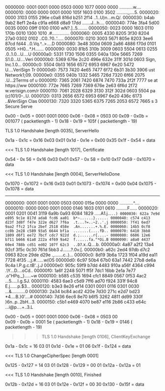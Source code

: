 0000000: 0001 0001 0000 0503 0000 1077 0000 0000  ...........w....
0000010: 0000 0000 0001 0000 105f 1603 0100 3502  ........._....5.
0000020: 0000 3103 0155 296e c0a8 816d b251 2f14  ..1..U)n...m.Q/.
0000030: b4ab 9ab2 8ef1 2e4a c91a e668 d8a9 17dd  .......J...h....
0000040: 774e 3fa4 5d00 0035 0000 09ff 0100 0100  wN?.]..5........
0000050: 0023 0000 1603 0110 170b 0010 1300 1010  .#..............
0000060: 0005 4330 8205 3f30 8204 27a0 0302 0102  ..C0..?0..'.....
0000070: 0210 3003 5671 805e 8203 3ee6 87cd fd44  ..0.Vq.^..>....D
0000080: 3e48 300d 0609 2a86 4886 f70d 0101 0505  >H0...*.H.......
0000090: 0030 81b5 310b 3009 0603 5504 0613 0255  .0..1.0...U....U
00000a0: 5331 1730 1506 0355 040a 130e 5665 7269  S1.0...U....Veri
00000b0: 5369 676e 2c20 496e 632e 311f 301d 0603  Sign, Inc.1.0...
00000c0: 5504 0b13 1656 6572 6953 6967 6e20 5472  U....VeriSign Tr
00000d0: 7573 7420 4e65 7477 6f72 6b31 3b30 3906  ust Network1;09.
00000e0: 0355 040b 1332 5465 726d 7320 6f66 2075  .U...2Terms of u
00000f0: 7365 2061 7420 6874 7470 733a 2f2f 7777  se at https://ww
0000100: 772e 7665 7269 7369 676e 2e63 6f6d 2f72  w.verisign.com/r
0000110: 7061 2028 6329 3130 312f 302d 0603 5504  pa (c)101/0-..U.
0000120: 0313 2656 6572 6953 6967 6e20 436c 6173  ..&VeriSign Clas
0000130: 7320 3320 5365 6375 7265 2053 6572 7665  s 3 Secure Serve

0x00 - 0x05 = 0001 0001 0000
0x06 - 0x08 = 0503 00
0x09 - 0x0b = 001077 ( packetlength - 1)
0x18 - 0x19 = 105f ( packetlength - 19)

TLS 1.0 Handshake [length 0035], ServerHello

0x1a - 0x1c = 0x16 0x03 0x01
0x1d - 0x1e = 0x00 0x35
0x1f - 0x54 = data

<<< TLS 1.0 Handshake [length 1017], Certificate

0x54 - 0x  56 = 0x16 0x03 0x01
0x57 - 0x  58 = 0x10 0x17
0x59 - 0x1070 = data

<<< TLS 1.0 Handshake [length 0004], ServerHelloDone

0x1070 - 0x1072 = 0x16 0x03 0x01
0x1073 - 0x1074 = 0x00 0x04
0x1075 - 0x1078 = data

-------------------------------------------------------------------------

0000000: 0001 0001 0000 0503 0000 015e 0000 0000  ...........^....
0000010: 0000 0000 0001 0000 0146 1603 0101 0610  .........F......
0000020: 0001 0201 0041 3119 6a9b 0a93 6084 1829  .....A1.j...`..)
0000030: 622a 7e9d e895 9c1e 817d ada8 fcd6 aa01  b*~......}......
0000040: c574 c413 d23f 3d8f f47e 322e d627 7f6a  .t...?=..~2..'.j
0000050: 7f41 6ed7 9aa2 ffc2 1fca 2bef 2518 458e  .An.......+.%.E.
0000060: 14b5 0cf8 cc0b 2e28 c589 93a5 6644 bf1a  .......(....fD..
0000070: 6410 3bb8 1809 d6f1 ee72 7bcf cdc7 922d  d.;......r{....-
0000080: 6606 12e6 b711 b666 61a8 222a 4f69 9a42  f......fa."*Oi.B
0000090: a8a0 4437 60e4 788b cd51 ed02 107f 62c3  ..D7`.x..Q....b.
00000a0: 4a87 a2f2 13a4 92cf 3f5c 0c30 761d 5bb3  J.......?\.0v.[.
00000b0: a62c 2ed4 97db d7c2 0963 82ce 29de d29e  .,.......c..)...
00000c0: 8d19 3b6a 1723 1f04 a19d ea11 7728 4f35  ..;j.#......w(O5
00000d0: 6c97 50b4 67b0 63a1 7442 27b8 de6a 9c4a  l.P.g.c.tB'..j.J
00000e0: 905c 59f9 b7dd 4483 910a a56f 4364 c994  .\Y...D....oCd..
00000f0: 1a6f 2248 5071 ff5f 7dc1 16bb 2e1a 7e77  .o"HPq._}.....~w
0000100: b585 c535 1694 cfc1 8849 0567 0f53 4ac2  ...5.....I.g.SJ.
0000110: 4583 6ae3 c5d9 7ff6 ad70 f924 331f 94c8  E.j......p.$3...
0000120: b3e3 8e26 ef14 0301 0001 0116 0301 0030  ...&...........0
0000130: 2a34 bc84 acd2 420e 7d30 271c e2d7 bd23  *4....B.}0'....#
0000140: 7d36 6ec6 8e70 b6f5 3262 4811 dd99 330f  }6n..p..2bH...3.
0000150: c5b1 e469 4070 be87 e116 2b86 c433 e64c  ...i@p....+..3.L

0x00 - 0x05 = 0001 0001 0000
0x06 - 0x08 = 0503 00	
0x09 - 0x0b = 0001 5e ( packetlength - 1)
0x18 - 0x19 = 0146 ( packetlength - 19)

>>> TLS 1.0 Handshake [length 0106], ClientKeyExchange

0x1a - 0x1c = 16 03 01
0x1d - 0x1e = 01 06
0x1f - 0x124 = data

<<< TLS 1.0 ChangeCipherSpec [length 0001]

0x125 - 0x127 = 14 03 01
0x128 - 0x129 = 00 01
0x12a - 0x12a = 01

<<< TLS 1.0 Handshake [length 0010], Finished

0x12b - 0x12d = 16 03 01
0x12e - 0x12f = 00 30
0x130 - 0x15f = data
